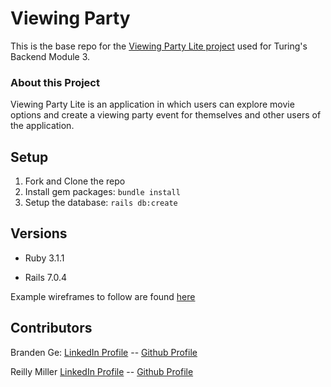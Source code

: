 # Viewing Party

This is the base repo for the [Viewing Party Lite project](https://backend.turing.edu/module3/projects/viewing_party_lite) used for Turing's Backend Module 3.

### About this Project

Viewing Party Lite is an application in which users can explore movie options and create a viewing party event for themselves and other users of the application.

## Setup

1. Fork and Clone the repo
2. Install gem packages: `bundle install`
3. Setup the database: `rails db:create`

## Versions

- Ruby 3.1.1

- Rails 7.0.4

Example wireframes to follow are found [here](https://backend.turing.edu/module3/projects/viewing_party_lite/wireframes)

## Contributors

Branden Ge: [LinkedIn Profile](https://www.linkedin.com/in/brandenge/) -- [Github Profile](https://github.com/brandenge)

Reilly Miller [LinkedIn Profile](https://www.linkedin.com/in/reilly-miller-6b6131266/) -- [Github Profile](https://github.com/rmiller220)

